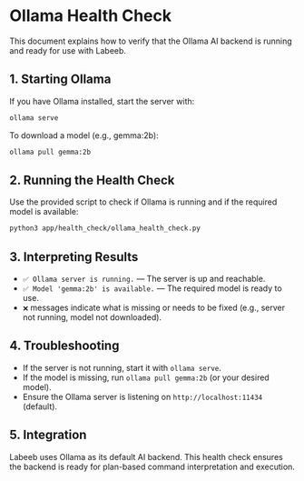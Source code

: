 # Ollama Health Check

This document explains how to verify that the Ollama AI backend is running and ready for use with Labeeb.

## 1. Starting Ollama

If you have Ollama installed, start the server with:

```bash
ollama serve
```

To download a model (e.g., gemma:2b):

```bash
ollama pull gemma:2b
```

## 2. Running the Health Check

Use the provided script to check if Ollama is running and if the required model is available:

```bash
python3 app/health_check/ollama_health_check.py
```

## 3. Interpreting Results

- `✅ Ollama server is running.` — The server is up and reachable.
- `✅ Model 'gemma:2b' is available.` — The required model is ready to use.
- `❌` messages indicate what is missing or needs to be fixed (e.g., server not running, model not downloaded).

## 4. Troubleshooting

- If the server is not running, start it with `ollama serve`.
- If the model is missing, run `ollama pull gemma:2b` (or your desired model).
- Ensure the Ollama server is listening on `http://localhost:11434` (default).

## 5. Integration

Labeeb uses Ollama as its default AI backend. This health check ensures the backend is ready for plan-based command interpretation and execution. 